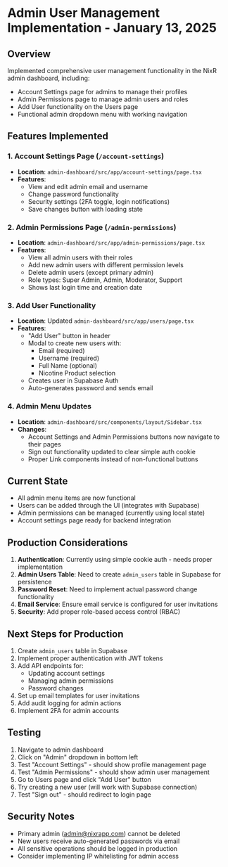 # Admin User Management Implementation - January 13, 2025

## Overview
Implemented comprehensive user management functionality in the NixR admin dashboard, including:
- Account Settings page for admins to manage their profiles
- Admin Permissions page to manage admin users and roles
- Add User functionality on the Users page
- Functional admin dropdown menu with working navigation

## Features Implemented

### 1. Account Settings Page (`/account-settings`)
- **Location**: `admin-dashboard/src/app/account-settings/page.tsx`
- **Features**:
  - View and edit admin email and username
  - Change password functionality
  - Security settings (2FA toggle, login notifications)
  - Save changes button with loading state

### 2. Admin Permissions Page (`/admin-permissions`)
- **Location**: `admin-dashboard/src/app/admin-permissions/page.tsx`
- **Features**:
  - View all admin users with their roles
  - Add new admin users with different permission levels
  - Delete admin users (except primary admin)
  - Role types: Super Admin, Admin, Moderator, Support
  - Shows last login time and creation date

### 3. Add User Functionality
- **Location**: Updated `admin-dashboard/src/app/users/page.tsx`
- **Features**:
  - "Add User" button in header
  - Modal to create new users with:
    - Email (required)
    - Username (required)
    - Full Name (optional)
    - Nicotine Product selection
  - Creates user in Supabase Auth
  - Auto-generates password and sends email

### 4. Admin Menu Updates
- **Location**: `admin-dashboard/src/components/layout/Sidebar.tsx`
- **Changes**:
  - Account Settings and Admin Permissions buttons now navigate to their pages
  - Sign out functionality updated to clear simple auth cookie
  - Proper Link components instead of non-functional buttons

## Current State
- All admin menu items are now functional
- Users can be added through the UI (integrates with Supabase)
- Admin permissions can be managed (currently using local state)
- Account settings page ready for backend integration

## Production Considerations
1. **Authentication**: Currently using simple cookie auth - needs proper implementation
2. **Admin Users Table**: Need to create `admin_users` table in Supabase for persistence
3. **Password Reset**: Need to implement actual password change functionality
4. **Email Service**: Ensure email service is configured for user invitations
5. **Security**: Add proper role-based access control (RBAC)

## Next Steps for Production
1. Create `admin_users` table in Supabase
2. Implement proper authentication with JWT tokens
3. Add API endpoints for:
   - Updating account settings
   - Managing admin permissions
   - Password changes
4. Set up email templates for user invitations
5. Add audit logging for admin actions
6. Implement 2FA for admin accounts

## Testing
1. Navigate to admin dashboard
2. Click on "Admin" dropdown in bottom left
3. Test "Account Settings" - should show profile management page
4. Test "Admin Permissions" - should show admin user management
5. Go to Users page and click "Add User" button
6. Try creating a new user (will work with Supabase connection)
7. Test "Sign out" - should redirect to login page

## Security Notes
- Primary admin (admin@nixrapp.com) cannot be deleted
- New users receive auto-generated passwords via email
- All sensitive operations should be logged in production
- Consider implementing IP whitelisting for admin access 